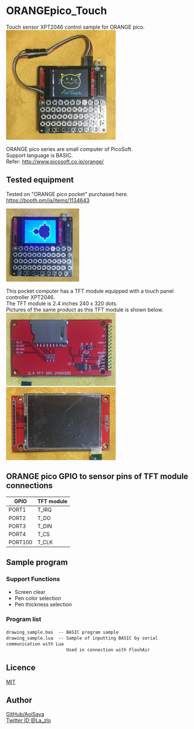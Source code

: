 # ORANGEpico_Touch

Touch sensor XPT2046 control sample for ORANGE pico.  
<img src="img/drawing_sample.jpg" width="300">  

ORANGE pico series are small computer of PicoSoft.  
Support language is BASIC.  
Refer: http://www.picosoft.co.jp/orange/  


## Tested equipment

Tested on "ORANGE pico pocket" purchased here.  
https://booth.pm/ja/items/1134643  

<img src="img/ORANGE_pico_pocket.JPG" width="200">  

This pocket computer has a TFT module equipped with a touch panel controller XPT2046.  
The TFT module is 2.4 inches 240 x 320 dots.  
Pictures of the same product as this TFT module is shown below.  
<img src="img/TFT24_01.jpg" width="300"><img src="img/TFT24_02.jpg" width="300">  


## ORANGE pico GPIO to sensor pins of TFT module connections

GPIO    | TFT module
---     | ---
PORT1   | T_IRQ
PORT2   | T_DO
PORT3   | T_DIN
PORT4   | T_CS
PORT100 | T_CLK


## Sample program

### Support Functions

- Screen clear
- Pen color selection
- Pen thickness selection

### Program list

    drawing_sample.bas  -- BASIC program sample  
    drawing_sample.lua  -- Sample of inputting BASIC by serial communication with Lua  
                           Used in connection with FlashAir  

## Licence

[MIT](https://github.com/AoiSaya/ORANGEpico_Touch/LICENSE)

## Author

[GitHub/AoiSaya](https://github.com/AoiSaya)  
[Twitter ID @La_zlo](https://twitter.com/La_zlo)
